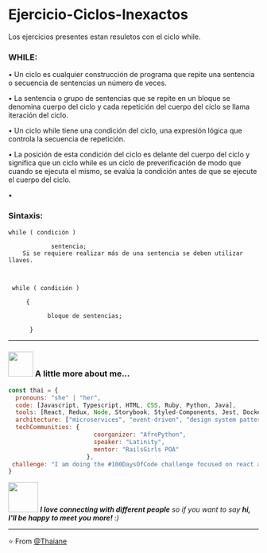 # Ejercicio-Ciclos-Inexactos
Los ejercicios presentes estan resuletos con el ciclo while.
### WHILE:
•         Un ciclo es cualquier construcción de programa que repite una sentencia o secuencia de sentencias un número de veces.

•         La sentencia o grupo de sentencias que se repite en un bloque se denomina cuerpo del ciclo y cada repetición del cuerpo del ciclo se llama iteración del ciclo.

•         Un ciclo while tiene una condición del ciclo, una expresión lógica que controla la secuencia de repetición.

•         La posición de esta condición del ciclo es delante del cuerpo del ciclo y significa que un ciclo while es un ciclo de preverificación de modo que cuando se ejecuta el mismo, se evalúa la condición antes de que se ejecute el cuerpo del ciclo.

•          
### Sintaxis:
    while ( condición )    

                sentencia;
        Si se requiere realizar más de una sentencia se deben utilizar llaves.    

   

     while ( condición )    

         {

               bloque de sentencias;

          }

 
<hr>



### <img src="https://media.giphy.com/media/VgCDAzcKvsR6OM0uWg/giphy.gif" width="50"> A little more about me...  

```javascript
const thai = {
  pronouns: "she" | "her",
  code: [Javascript, Typescript, HTML, CSS, Ruby, Python, Java],
  tools: [React, Redux, Node, Storybook, Styled-Components, Jest, Docker],
  architecture: ["microservices", "event-driven", "design system pattern"],
  techCommunities: {
                        coorganizer: "AfroPython",
                        speaker: "Latinity",
                        mentor: "RailsGirls POA"
                      },
 challenge: "I am doing the #100DaysOfCode challenge focused on react and typescript"
}
```

<img src="https://media.giphy.com/media/LnQjpWaON8nhr21vNW/giphy.gif" width="60"> <em><b>I love connecting with different people</b> so if you want to say <b>hi, I'll be happy to meet you more!</b> :)</em>

---

⭐️ From [@Thaiane](https://github.com/Thaiane)
